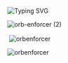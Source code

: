 ![Typing SVG](https://readme-typing-svg.herokuapp.com?font=roboto&color=%E6E6FA&size=18&vCenter=true&height=16&lines=Hello+mere+mortal%2C+I'm+Orb.;I+am+a+no+lifer.)

![orb-enforcer (2)](https://user-images.githubusercontent.com/108188721/205296865-3c4c3675-2204-439e-b53a-45960d044906.svg)


<p>&nbsp;<img align="center" src="https://github-readme-stats.vercel.app/api?username=orbenforcer&show_icons=true&theme=onedark&title_color=4F17E4&text_color=ffffff&locale=en" alt="orbenforcer" /></p>
<p><img align="center" src="https://github-readme-streak-stats.herokuapp.com/?user=orbenforcer&theme=onedark" alt="orbenforcer" /></p>





<!---
OrbEnforcer/OrbEnforcer is a ✨ special ✨ repository because its `README.md` (this file) appears on your GitHub profile.
You can click the Preview link to take a look at your changes.
--->
